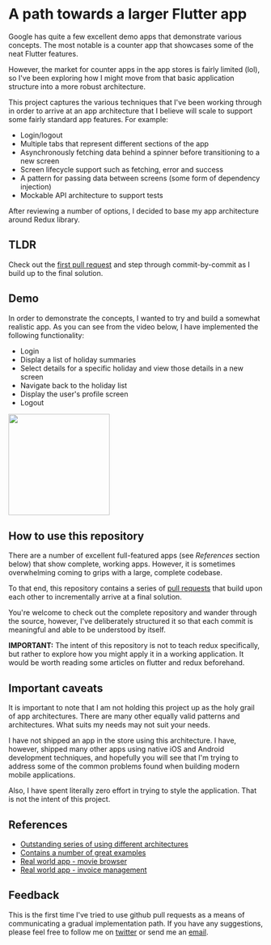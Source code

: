 # A path towards a larger Flutter app
Google has quite a few excellent demo apps that demonstrate various concepts. The most notable is a counter app that showcases some of the neat Flutter features.

However, the market for counter apps in the app stores is fairly limited (lol), so I've been exploring how I might move from that basic application structure into a more robust architecture.

This project captures the various techniques that I've been working through in order to arrive at an app architecture that I believe will scale to support some fairly standard app features. For example:

* Login/logout
* Multiple tabs that represent different sections of the app
* Asynchronously fetching data behind a spinner before transitioning to a new screen
* Screen lifecycle support such as fetching, error and success
* A pattern for passing data between screens (some form of dependency injection)
* Mockable API architecture to support tests

After reviewing a number of options, I decided to base my app architecture around Redux library.

## TLDR
Check out the [first pull request](https://github.com/edwardaux/flutter-holidays-redux/pull/1) and step through commit-by-commit as I build up to the final solution.

## Demo
In order to demonstrate the concepts, I wanted to try and build a somewhat realistic app. As you can see from the video below, I have implemented the following functionality:

* Login
* Display a list of holiday summaries
* Select details for a specific holiday and view those details in a new screen
* Navigate back to the holiday list
* Display the user's profile screen
* Logout

<img src="https://github.com/edwardaux/flutter-holidays-redux/raw/master/demo.gif" width="200"/>

## How to use this repository
There are a number of excellent full-featured apps (see *References* section below) that show complete, working apps. However, it is sometimes overwhelming coming to grips with a large, complete codebase.

To that end, this repository contains a series of [pull requests](https://github.com/edwardaux/flutter-holidays-redux/issues?utf8=✓&q=is%3Aclosed+) that build upon each other to incrementally arrive at a final solution.

You're welcome to check out the complete repository and wander through the source, however, I've deliberately structured it so that each commit is meaningful and able to be understood by itself.

**IMPORTANT:** The intent of this repository is not to teach redux specifically, but rather to explore how you might apply it in a working application. It would be worth reading some articles on flutter and redux beforehand.

## Important caveats
It is important to note that I am not holding this project up as the holy grail of app architectures. There are many other equally valid patterns and architectures. What suits my needs may not suit your needs. 
 
I have not shipped an app in the store using this architecture. I have, however, shipped many other apps using native iOS and Android development techniques, and hopefully you will see that I'm trying to address some of the common problems found when building modern mobile applications.

Also, I have spent literally zero effort in trying to style the application. That is not the intent of this project.

## References
* [Outstanding series of using different architectures](https://github.com/brianegan/flutter_architecture_samples)
* [Contains a number of great examples](https://github.com/ericwindmill/flutter_by_example_apps)
* [Real world app - movie browser](https://github.com/roughike/inKino)
* [Real world app - invoice management](https://github.com/invoiceninja/flutter-mobile)

## Feedback
This is the first time I've tried to use github pull requests as a means of communicating a gradual implementation path. If you have any suggestions, please feel free to follow me on [twitter](https://twitter.com/edwardaux) or send me an [email](craig@blackdogfoundry.com).